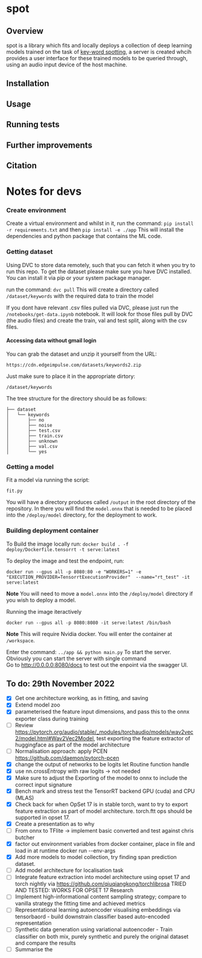 # spot 

## Overview 
spot is a library which fits and locally deploys a collection of deep learning models trained on the task of [key-word spotting](https://en.wikipedia.org/wiki/Keyword_spotting), a server is  created whcih provides a user interface for these trained models to be queried through, using an audio input device of the host machine.

## Installation 

##  Usage

## Running tests

## Further improvements 

## Citation 


# Notes for devs 

### Create environment
Create a virtual environment and whilst in it, run the command: 
`pip install -r requirements.txt` 
and then 
`pip install -e ./app` 
This will install the dependencies and python package that contains the ML code. 



### Getting dataset 
Using DVC to store data remotely, such that you can fetch it when you try to run this repo. To get the dataset please make sure you have DVC installed. You can install it via pip or your system package manager. 

run the command: 
`dvc pull`
This will create a directory called `/dataset/keywords` with the required data to train the model

If you dont have relevant .csv files pulled via DVC, please just run the `/notebooks/get-data.ipynb` notebook. It will look for those files pull by DVC (the audio files) and create the train, val and test split, along with the csv files. 


#### Accessing data without gmail login
You can grab the dataset and unzip it yourself from the URL: 

`https://cdn.edgeimpulse.com/datasets/keywords2.zip`

Just make sure to place it in the appropriate dirtory: 

`/dataset/keywords`

The tree structure for the directory should be as follows: 

```
├── dataset
│   └── keywords
│       ├── no
│       ├── noise
│       ├── test.csv
│       ├── train.csv
│       ├── unknown
│       ├── val.csv
│       └── yes
```

### Getting a model 

Fit a model via running the script:

`fit.py`


You will have a directory produces called `/output` in the root directory of the repository. In there you will find the `model.onnx` that is needed to be placed into the `/deploy/model` directory, for the deployment to work. 


### Building deployment container

To Build the image locally run:
`docker build . -f deploy/Dockerfile.tensorrt -t serve:latest`

To deploy the image and test the endpoint, run:


 `docker run --gpus all -p 8080:80 -e "WORKERS=1" -e "EXECUTION_PROVIDER=TensorrtExecutionProvider"  --name="rt_test" -it serve:latest`
 


**Note** You will need to move a `model.onnx` into the `/deploy/model` directory if you wish to deploy a model. 

Running the image iteractively 

`docker run --gpus all -p 8080:8080 -it serve:latest /bin/bash`


**Note** This will require Nvidia docker. You will enter the container at `/workspace`. 


Enter the command: `../app && python main.py` 
To start the server. Obviously you can start the server with single command  
Go to http://0.0.0.0:8080/docs to test out the enpoint via the swagger UI. 

## To do: 29th November 2022

- [x] Get one architecture working, as in fitting, and saving 
- [x] Extend model zoo
- [x] parameterised the feature input dimensions, and pass this to the onnx
  exporter class during training
- [ ] Review https://pytorch.org/audio/stable/_modules/torchaudio/models/wav2vec2/model.html#Wav2Vec2Model, test exporting the feature extractor of huggingface as part of the model architecture
- [ ] Normalisation approach: apply PCEN https://github.com/daemon/pytorch-pcen
- [x] change the output of networks to be logits let Routine function handle 
- [x] use nn.crossEntropy with raw logits -> not needed 
- [x] Make sure to adjust the Exporting of the model to onnx to include the correct input signature 
- [x] Bench mark and stress test the TensorRT backend GPU (cuda) and CPU (MLAS) 
- [x] Check back for when OpSet 17 is in stable torch, want to try to export
  feature extraction as part of model architecture. torch.ftt ops should be
supported in opset 17. 
- [x] Create a presentation as to why 
- [ ] From onnx to TFlite -> implement basic converted and test against chris
  butcher
- [x] factor out environment variables from docker container, place in file and
  load in at runtime docker run --env-args
- [x] Add more models to model collection, try finding span prediction dataset.
- [ ] Add model architecture for localisation task
- [ ] Integrate feature extraction into model architecture using opset 17 and torch nightly via https://github.com/qiuqiangkong/torchlibrosa TRIED AND TESTED: WORKS FOR OPSET 17
Research
- [ ] Implement high-informational content sampling strategy; compare to vanilla strategy the fitting time and achieved metrics 
- [ ] Representational learning autoencoder visualising embeddings via tensorbaord - build downstrain classifier based auto-encoded representation
- [ ] Synthetic data generation using variational autoencoder - Train classifier on both mix, purely synthetic and purely the original dataset and compare the results 
- [ ] Summarise the  
